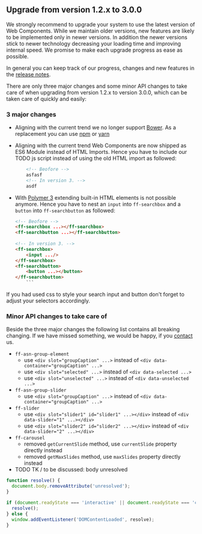 ## Upgrade from version 1.2.x to 3.0.0
We strongly recommend to upgrade your system to use the latest version of Web Components. While we maintain older versions, new features are likely
to be implemented only in newer versions. In addition the newer versions stick to newer technology decreasing your
loading time and improving internal speed. We promise to make each upgrade progress as ease as possible.

In general you can keep track of our progress, changes and new features in the [release notes](documentation/release-notes).

There are only three major changes and some minor API changes to take care of when upgrading from version 1.2.x to version 3.0.0,
which can be taken care of quickly and easily:

### 3 major changes
- Aligning with the current trend we no longer support [Bower](https://bower.io/). As a replacement you can use
[npm](https://www.npmjs.com/) or [yarn](https://yarnpkg.com/lang/en/)

- Aligning with the current trend Web Components are now shipped as ES6 Module instead of HTML Imports.
Hence you have to include our TODO js script instead of using the old HTML import as followed:
   
   ```html
       <!-- Beofore -->
       asfasf
       <!-- In version 3. -->
       asdf
    ```

- With [Polymer 3](https://www.polymer-project.org/3.0/docs/devguide/feature-overview) extending built-in HTML elements
is not possible anymore. Hence you have to nest an `input` into `ff-searchbox` and a `button` into `ff-searchbutton`
as followed:

    ```html
    <!-- Beofore -->
    <ff-searchbox ...></ff-searchbox>
    <ff-searchbutton ...></ff-searchbutton>
           
    <!-- In version 3. -->
    <ff-searchbox>
        <input .../>
    </ff-searchbox>
    <ff-searchbutton>
        <button ...></button>
    </ff-searchbutton>
        ```

If you had used css to style your search input and button don't forget to adjust your selectors accordingly.

### Minor API changes to take care of
Beside the three major changes the following list contains all breaking changing.
If we have missed something, we would be happy, if you [contact](contacts) us.

- `ff-asn-group-element`
    - use `<div slot="groupCaption" ...>` instead of `<div data-container="groupCaption" ...>`
    - use `<div slot="selected" ...>` instead of `<div data-selected ...>`
    - use `<div slot="unselected" ...>` instead of `<div data-unselected ...>`
- `ff-asn-group-slider`
    - use `<div slot="groupCaption" ...>` instead of `<div data-container="groupCaption" ...>`
- `ff-slider`
    - use `<div slot="slider1" id="slider1" ...></div>` instead of `<div data-slider="1" ...></div>`
    - use `<div slot="slider2" id="slider2" ...></div>` instead of `<div data-slider="2" ...></div>`
- `ff-carousel`
    - removed `getCurrentSlide` method, use `currentSlide` property directly instead
    - removed `getMaxSlides` method, use `maxSlides` property directly instead
- TODO TK / to be discussed: body unresolved
```js
function resolve() {
  document.body.removeAttribute('unresolved');
}

if (document.readyState === 'interactive' || document.readyState === 'complete') {
  resolve();
} else {
  window.addEventListener('DOMContentLoaded', resolve);
}
```
